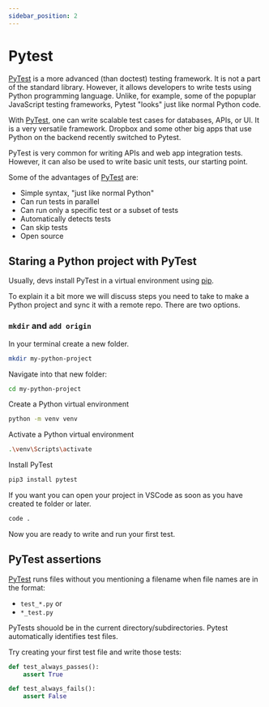```yaml
---
sidebar_position: 2
---
```


# Pytest

[PyTest](https://docs.pytest.org/en/7.1.x/contents.html) is a more advanced (than doctest) testing framework. It is not a part of the standard library. However, it allows developers to write tests using Python programming language. Unlike, for example, some of the popuplar JavaScript testing frameworks, Pytest "looks" just like normal Python code. 

With [PyTest](https://docs.pytest.org/en/7.1.x/contents.html), one can write scalable test cases for databases, APIs, or UI. It is a very versatile framework. Dropbox and some other big apps that use Python on the backend recently switched to Pytest.

PyTest is very common for writing APIs and web app integration tests. However, it can also be used to write basic unit tests, our starting point.

Some of the advantages of [PyTest](https://docs.pytest.org/en/7.1.x/contents.html) are:

- Simple syntax, "just like normal Python"
- Can run tests in parallel
- Can run only a specific test or a subset of tests
- Automatically detects tests
- Can skip tests
- Open source

## Staring a Python project with PyTest

Usually, devs install PyTest in a virtual environment using [pip](https://pip.pypa.io/en/stable/).

To explain it a bit more we will discuss steps you need to take to make a Python project and sync it with a remote repo. There are two options.

### `mkdir` and `add origin`

In your terminal create a new folder.

```bash
mkdir my-python-project
```

Navigate into that new folder:

```bash
cd my-python-project
```

Create a Python virtual environment

```bash
python -m venv venv
```

Activate a Python virtual environment

```bash
.\venv\Scripts\activate
```

Install PyTest

```bash
pip3 install pytest
```

If you want you can open your project in VSCode as soon as you have created te folder or later.

```bash
code .
```

Now you are ready to write and run your first test.

## PyTest assertions

[PyTest](https://docs.pytest.org/en/7.1.x/contents.html) runs files without you mentioning a filename when  file names are in the format:

- `test_*.py`
or 
- `*_test.py`

PyTests shouold be in the current directory/subdirectories. Pytest automatically identifies test files.

Try creating your first test file and write those tests:

```python
def test_always_passes():
    assert True

def test_always_fails():
    assert False
```

